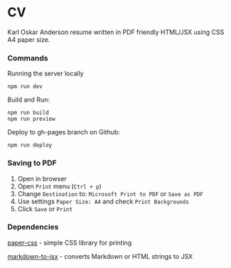 # CV

Karl Oskar Anderson resume written in PDF friendly HTML/JSX using CSS A4 paper size.

### Commands

Running the server locally
```
npm run dev
```
Build and Run:
```
npm run build
npm run preview
```
Deploy to gh-pages branch on Github:
```
npm run deploy
```


### Saving to PDF

1. Open in browser
2. Open `Print` menu (`Ctrl + p`)
3. Change `Destination` to: `Microsoft Print to PDF` or `Save as PDF`
4. Use settings `Paper Size: A4` and check `Print Backgrounds`
5. Click `Save` or `Print`

### Dependencies

[paper-css](https://github.com/cognitom/paper-css) - simple CSS library for printing

[markdown-to-jsx](https://github.com/probablyup/markdown-to-jsx) - converts Markdown or HTML strings to JSX
